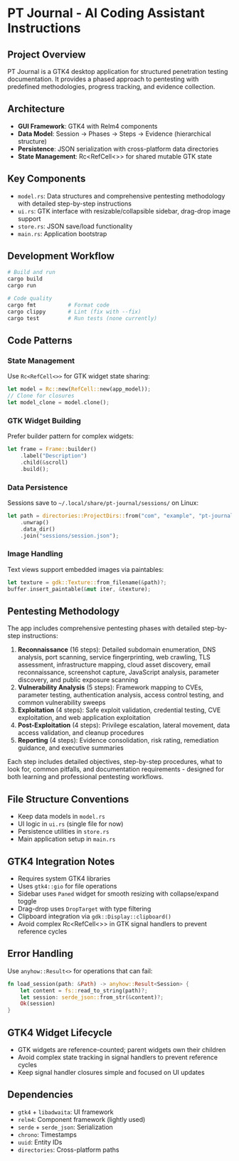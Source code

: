 # PT Journal - AI Coding Assistant Instructions

## Project Overview
PT Journal is a GTK4 desktop application for structured penetration testing documentation. It provides a phased approach to pentesting with predefined methodologies, progress tracking, and evidence collection.

## Architecture
- **GUI Framework**: GTK4 with Relm4 components
- **Data Model**: Session → Phases → Steps → Evidence (hierarchical structure)
- **Persistence**: JSON serialization with cross-platform data directories
- **State Management**: Rc<RefCell<>> for shared mutable GTK state

## Key Components
- `model.rs`: Data structures and comprehensive pentesting methodology with detailed step-by-step instructions
- `ui.rs`: GTK interface with resizable/collapsible sidebar, drag-drop image support
- `store.rs`: JSON save/load functionality
- `main.rs`: Application bootstrap

## Development Workflow
```bash
# Build and run
cargo build
cargo run

# Code quality
cargo fmt          # Format code
cargo clippy       # Lint (fix with --fix)
cargo test         # Run tests (none currently)
```

## Code Patterns

### State Management
Use `Rc<RefCell<>>` for GTK widget state sharing:
```rust
let model = Rc::new(RefCell::new(app_model));
// Clone for closures
let model_clone = model.clone();
```

### GTK Widget Building
Prefer builder pattern for complex widgets:
```rust
let frame = Frame::builder()
    .label("Description")
    .child(&scroll)
    .build();
```

### Data Persistence
Sessions save to `~/.local/share/pt-journal/sessions/` on Linux:
```rust
let path = directories::ProjectDirs::from("com", "example", "pt-journal")
    .unwrap()
    .data_dir()
    .join("sessions/session.json");
```

### Image Handling
Text views support embedded images via paintables:
```rust
let texture = gdk::Texture::from_filename(&path)?;
buffer.insert_paintable(&mut iter, &texture);
```

## Pentesting Methodology
The app includes comprehensive pentesting phases with detailed step-by-step instructions:
1. **Reconnaissance** (16 steps): Detailed subdomain enumeration, DNS analysis, port scanning, service fingerprinting, web crawling, TLS assessment, infrastructure mapping, cloud asset discovery, email reconnaissance, screenshot capture, JavaScript analysis, parameter discovery, and public exposure scanning
2. **Vulnerability Analysis** (5 steps): Framework mapping to CVEs, parameter testing, authentication analysis, access control testing, and common vulnerability sweeps
3. **Exploitation** (4 steps): Safe exploit validation, credential testing, CVE exploitation, and web application exploitation
4. **Post-Exploitation** (4 steps): Privilege escalation, lateral movement, data access validation, and cleanup procedures
5. **Reporting** (4 steps): Evidence consolidation, risk rating, remediation guidance, and executive summaries

Each step includes detailed objectives, step-by-step procedures, what to look for, common pitfalls, and documentation requirements - designed for both learning and professional pentesting workflows.

## File Structure Conventions
- Keep data models in `model.rs`
- UI logic in `ui.rs` (single file for now)
- Persistence utilities in `store.rs`
- Main application setup in `main.rs`

## GTK4 Integration Notes
- Requires system GTK4 libraries
- Uses `gtk4::gio` for file operations
- Sidebar uses `Paned` widget for smooth resizing with collapse/expand toggle
- Drag-drop uses `DropTarget` with type filtering
- Clipboard integration via `gdk::Display::clipboard()`
- Avoid complex Rc<RefCell<>> in GTK signal handlers to prevent reference cycles

## Error Handling
Use `anyhow::Result<>` for operations that can fail:
```rust
fn load_session(path: &Path) -> anyhow::Result<Session> {
    let content = fs::read_to_string(path)?;
    let session: serde_json::from_str(&content)?;
    Ok(session)
}
```

## GTK4 Widget Lifecycle
- GTK widgets are reference-counted; parent widgets own their children
- Avoid complex state tracking in signal handlers to prevent reference cycles
- Keep signal handler closures simple and focused on UI updates

## Dependencies
- `gtk4` + `libadwaita`: UI framework
- `relm4`: Component framework (lightly used)
- `serde` + `serde_json`: Serialization
- `chrono`: Timestamps
- `uuid`: Entity IDs
- `directories`: Cross-platform paths